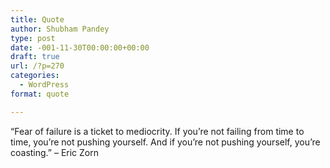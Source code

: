 ```yaml
---
title: Quote
author: Shubham Pandey
type: post
date: -001-11-30T00:00:00+00:00
draft: true
url: /?p=270
categories:
  - WordPress
format: quote

---
```

&#8220;Fear of failure is a ticket to mediocrity. If you&#8217;re not failing from time to time, you&#8217;re not pushing yourself. And if you&#8217;re not pushing yourself, you&#8217;re coasting.&#8221; &#8211; Eric Zorn